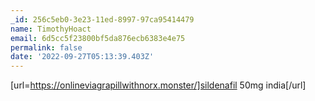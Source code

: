 ```yaml
---
_id: 256c5eb0-3e23-11ed-8997-97ca95414479
name: TimothyHoact
email: 6d5cc5f23800bf5da876ecb6383e4e75
permalink: false
date: '2022-09-27T05:13:39.403Z'
---
```

[url=https://onlineviagrapillwithnorx.monster/]sildenafil 50mg india[/url]
